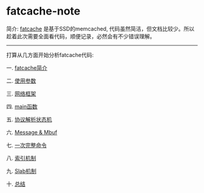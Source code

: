 fatcache-note
=============

简介:
[fatcache](https://github.com/git-hulk/fatcache.git) 是基于SSD的memcached, 代码虽然简洁，但文档比较少。所以趁着此次需要全面看代码，顺便记录，必然会有不少错误理解。

------------------------
打算从几方面开始分析fatcache代码:

一. [fatcache简介](/)

二. [使用参数](/)

三. [网络框架](/)

四. [main函数](/)

五. [协议解析状态机](/)

六. [Message & Mbuf](/)

七. [一次完整命令](/)

八. [索引机制](/)

九. [Slab机制](/)

十. [总结](/)
